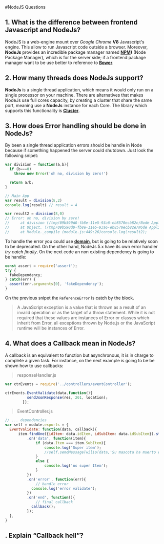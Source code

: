 #NodeJS Questions

## 1. What is the difference between frontend Javascript and NodeJs?

NodeJS is a web-engine mount over *Google Chrome* **V8** Javascript's engine. This allow to run Javascript code outside a browser. Moreover, **NodeJs** provides an incredible package manager named **[NPM](https://www.npmjs.com/))** (Node Package Manager), which is for the server side; if a frontend package manager want to be use better to reference to **[Bower](http://bower.io/)**.

## 2. How many threads does **NodeJs** support?
**NodeJs** is a single thread application, which means it would only run on a single processor on your machine. There are alternatives that makes NodeJs use full cores capacity, by creating a cluster that share the same port, meaning use a **NodeJs** instance for each Core. The library which supports this functionality is **[Cluster](https://nodejs.org/api/cluster.html)**.

## 3. How does Error handling should be done in **NodeJs**?
By been a single thread application errors should be handle in Node because if something happened the server could shutdown. Just look the following snipet:

```javascript
var division = function(a,b){
  if (b===0)
    throw new Error('oh no, division by zero!')

  return a/b;
}

// Main App
var result = division(8,2)
console.log(result) // result = 4

var result2 = division(8,0)
// Error: oh no, division by zero!
//     at division (/tmp/09b590d0-fb8e-11e5-93a6-eb8570ecb82e/Node Application/app.js:3:12)
//     at Object. (/tmp/09b590d0-fb8e-11e5-93a6-eb8570ecb82e/Node Application/app.js:12:15)
//     at Module._compile (module.js:449:26)console.log(result2);

```

To handle the error you could use **[domain](https://nodejs.org/api/domain.html)**, but is going to be relatively soon to be deprecated. On the other hand, NodeJs 5.x have its own error handler *try catch finally*.  On the next code an non existing dependency is going to be handle:

```javascript
const assert = require('assert');
try {
  fakeDependency;
} catch(err) {
  assert(err.arguments[0], 'fakeDependency');
}
```
On the previous snipet the `ReferenceError` is catch by the block.

>A JavaScript exception is a value that is thrown as a result of an invalid operation or as the target of a throw statement. While it is not required that these values are instances of Error or classes which inherit from Error, all exceptions thrown by Node.js or the JavaScript runtime will be instances of Error.

## 4.  What does a **Callback** mean in NodeJs?
A callback is an equivalent to function but asynchronous, it is in charge to complete a given task. For instance, on the next example is going to be be shown how to use callbacks:
> responseHandler.js

```javaScript
var ctrEvents = require('../controllers/eventController');

ctrEvents.EventValidate(data,function(){
          sendJsonResponse(res, 201, location);
		});
```

>EventController.js

```javaScript
// ... dependencies
var self = module.exports = {
  EventValidate: function(data, callback){
      item.findOne({idItem: data.idItem, idSubItem: data.idSubItem}).stream()
          .on('data', function(item){
              if (data.Item === item.SubItem){
                  console.log('Super item');
                  //self.sendMessageTwilio(data,'Su mascota ha muerto de un paro cardiaco');
              }
              else {
                  console.log('no super Item');
              }
          })
          .on('error', function(err){
              // handle error
            console.log('error validate');
          })
          .on('end', function(){
              // final callback
            callback();
          });
  },
}
```


## .  Explain “Callback hell”?
